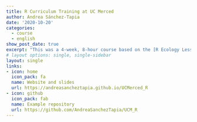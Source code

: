 ```yaml
---
title: R Curriculum Training at UC Merced
author: Andrea Sánchez-Tapia
date: '2020-10-20'
categories:
  - course
  - english
show_post_date: true
excerpt: "This was a 4-week, 8-hour course based on the [R Ecology Lesson](https://datacarpentry.org/lessons/#ecology-workshop) from The Carpentries"
# layout options: single, single-sidebar
layout: single
links:
- icon: home
  icon_pack: fa
  name: Website and slides
  url: https://andreasancheztapia.github.io/UCMerced_R
- icon: github
  icon_pack: fab
  name: Example repository
  url: https://github.com/AndreaSanchezTapia/UCM_R
---
```


